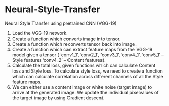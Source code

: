 # Neural-Style-Transfer
Neural Style Transfer using pretrained CNN (VGG-19)
1. Load the VGG-19 network.
2. Create a function which converts image into tensor.
3. Create a function which reconverts tensor back into image.
4. Create a function which can extract feature maps from the VGG-19
model given a tensor
( ‘conv1_1’, ‘conv2_1’, ‘conv3_1’, ‘conv4_1’, ‘conv5_1’ – Style features
‘conv4_2’ – Content features).
5. Calculate the total loss, given functions which can calculate Content
loss and Style loss. To calculate style loss, we need to create a function
which can calculate correlation across different channels of all the Style
feature maps.
6. We can either use a content image or white noise (target image) to arrive
at the generated image. We update the individual pixelvalues of the target
image by using Gradient descent.
